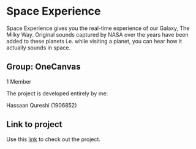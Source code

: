# Space Experience

Space Experience gives you the real-time experience of our Galaxy, The Milky Way. Original sounds captured by NASA over the years have been added to these planets i.e. while visiting a planet, you can hear how it actually sounds in space.

## Group: OneCanvas
1 Member

The project is developed entirely by me:

Hassaan Qureshi (1906852)

## Link to project
Use this [link](https://sapienzainteractivegraphicscourse.github.io/final-project-onecanvas/) to check out the project.
